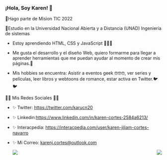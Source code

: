 ### ¡Hola, Soy Karen! 👋


💖Hago parte de  Mision TIC 2022

💖Estudio en la Universidad Nacional Abierta y a Distancia (UNAD) Ingeniería de sistemas



* Estoy aprendiendo HTML, CSS y JavaScript 💖💖💖

* Me gusta el desarrollo y el diseño Web, quiero formarme para llegar a aprender herramientas que me puedan ayudar al momento de crear mis páginas.🙈

* Mis hobbies se encuentra: Asistir a eventos geek 🤓🤓🤓, ver series y películas, leer libros y webtoons de romance, estar activa en Twitter.🐦🐦

💚💚 Mis Redes Sociales 💚💚
* ✨ Twitter: https://twitter.com/karucn20
* ✨ Linkedin:https://www.linkedin.com/in/karen-cortes-2584a6213/
* ✨ Interacpedia: https://interacpedia.com/user/karen-jiliam-cortes-navarro
* ✨ Mi Correo: karenj.cortes@outlook.com


  <img align="left" src = "https://github-readme-stats.vercel.app/api?username=Karu-Cortes&show_icons=true&title_color=E88795&icon_color=FF33FF&text_color=D6BCD5&bg_color=151515">
 
 <img align="right" src="https://github-readme-stats.vercel.app/api/top-langs/?username=Karu-Cortes&show_icons=true&title_color=E88795&icon_color=FF33FF&text_color=D6BCD5&bg_color=151515">
 



